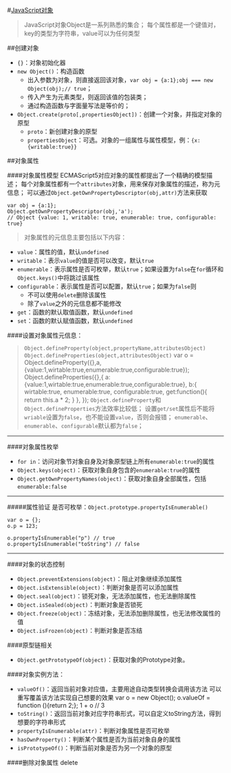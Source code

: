 #[JavaScript对象](https://developer.mozilla.org/zh-CN/docs/Web/JavaScript/Reference/Global_Objects/Object)
> JavaScript对象Object是一系列熟悉的集合；
> 每个属性都是一个键值对，key的类型为字符串，value可以为任何类型

##创建对象
+ `{}`：对象初始化器
+ `new Object()`：构造函数
    * 出入参数为对象，则直接返回该对象，`var obj = {a:1};obj === new Object(obj);// true`；
    * 传入产生为元素类型，则返回该值的包装类；
    * 通过构造函数与字面量写法是等价的；
+ `Object.create(proto[,propertiesObject])`：创建一个对象，并指定对象的原型
	* `proto`：新创建对象的原型
	* `propertiesObject`：可选。对象的一组属性与属性模型，例：`{x:{writable:true}}`

	
##对象属性

####对象属性模型
ECMAScript5对应对象的属性都提出了一个精确的模型描述；
每个对象属性都有一个`attributes`对象，用来保存对象属性的描述，称为元信息；
可以通过`Object.getOwnPropertyDescriptor(obj,attr)`方法来获取

    var obj = {a:1};
    Object.getOwnPropertyDescriptor(obj,'a');
    // Object {value: 1, writable: true, enumerable: true, configurable: true}


> 对象属性的元信息主要包括以下内容：

+ `value`：属性的值，默认`undefined`
+ `writable`：表示`value`的值是否可以改变，默认`true`
+ `enumerable`：表示属性是否可枚举，默认`true`；如果设置为`false`在`for`循环和`Object.keys()`中将跳过该属性
+ `configurable`：表示属性是否可以配置，默认`true`；如果为`false`则
    * 不可以使用`delete`删除该属性
    * 除了`value`之外的元信息都不能修改
+ `get`：函数的默认取值函数，默认`undefined`
+ `set`：函数的默认赋值函数，默认`undefined`

####设置对象属性元信息：
> `Object.defineProperty(object,propertyName,attributesObject)`
> `Object.defineProperties(object,attributesObject)`
    var o = Object.defineProperty({},a,{value:1,wirtable:true,enumerable:true,configurable:true});
    Object.defineProperties({},{
        a:{value:1,wirtable:true,enumerable:true,configurable:true},
        b:{
            wirtable:true,
            enumerable:true,
            configurable:true,
            get:function(){
                return this.a * 2;
            }
        },
    });
> `Object.defineProperty`和`Object.defineProperties`方法效率比较低；
> 设置`get/set`属性后不能将`wriable`设置为`false`，也不能设置`value`，否则会报错；
> `enumerable`、`enumerable`、`configurable`默认都为`false`；

---
####对象属性枚举
+ `for in`：访问对象节对象自身及对象原型链上所有`enumerable:true`的属性
+ `Object.keys(object)`：获取对象自身包含的`enumerable:true`的属性
+ `Object.getOwnPropertyNames(object)`：获取对象自身全部属性，包括`enumerable:false`

---
#####属性验证
是否可枚举：`Object.prototype.propertyIsEnumerable()`

    var o = {};
    o.p = 123;

    o.propertyIsEnumerable("p") // true
    o.propertyIsEnumerable("toString") // false
---
####对象的状态控制
+ `Object.preventExtensions(object)`：阻止对象继续添加属性
+ `Object.isExtensible(object)`：判断对象是否可以添加属性
+ `Object.seal(object)`：锁死对象，无法添加属性，也无法删除属性
+ `Object.isSealed(object)`：判断对象是否锁死
+ `Object.freeze(object)`：冻结对象，无法添加删除属性，也无法修改属性的值
+ `Object.isFrozen(object)`：判断对象是否冻结

####原型链相关
+ `Object.getPrototypeOf(object)`：获取对象的Prototype对象。

####对象实例方法：
+ `valueOf()`：返回当前对象对应值，主要用途自动类型转换会调用该方法
    可以重写覆盖该方法实现自己想要的效果
    var o = new Object();
    o.valueOf = function (){return 2;};
    1 + o // 3
+ `toString()`：返回当前对象对应字符串形式，可以自定义toString方法，得到想要的字符串形式
+ `propertyIsEnumerable(attr)`：判断对象属性是否可枚举
+ `hasOwnProperty()`：判断某个属性是否为当前对象自身的属性
+ `isPrototypeOf()`：判断当前对象是否为另一个对象的原型

####删除对象属性
delete
